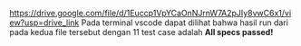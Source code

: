 https://drive.google.com/file/d/1Euccp1VpYCaOnNJrnW7A2pJIy8vwC6x1/view?usp=drive_link
Pada terminal vscode dapat dilihat bahwa hasil run dari pada kedua file tersebut dengan 11 test case adalah **All specs passed!**
